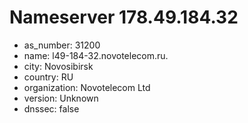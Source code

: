 # Nameserver 178.49.184.32

* as_number: 31200
* name: l49-184-32.novotelecom.ru.
* city: Novosibirsk
* country: RU
* organization: Novotelecom Ltd
* version: Unknown
* dnssec: false
